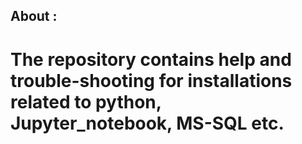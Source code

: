 ## About : 
# The repository contains help and trouble-shooting for installations related to python, Jupyter_notebook, MS-SQL etc.

